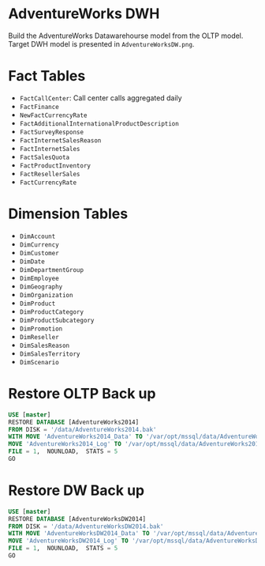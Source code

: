 # AdventureWorks DWH
Build the AdventureWorks Datawarehourse model from the OLTP model. Target DWH model is presented in ``AdventureWorksDW.png``.

# Fact Tables

- ``FactCallCenter``: Call center calls aggregated daily
- ``FactFinance``
- ``NewFactCurrencyRate``
- ``FactAdditionalInternationalProductDescription``
- ``FactSurveyResponse``
- ``FactInternetSalesReason``
- ``FactInternetSales``
- ``FactSalesQuota``
- ``FactProductInventory``
- ``FactResellerSales``
- ``FactCurrencyRate``

# Dimension Tables

- ``DimAccount``
- ``DimCurrency``
- ``DimCustomer``
- ``DimDate``
- ``DimDepartmentGroup``
- ``DimEmployee``
- ``DimGeography``
- ``DimOrganization``
- ``DimProduct``
- ``DimProductCategory``
- ``DimProductSubcategory``
- ``DimPromotion``
- ``DimReseller``
- ``DimSalesReason``
- ``DimSalesTerritory``
- ``DimScenario``

# Restore OLTP Back up

```sql
USE [master]
RESTORE DATABASE [AdventureWorks2014]
FROM DISK = '/data/AdventureWorks2014.bak'
WITH MOVE 'AdventureWorks2014_Data' TO '/var/opt/mssql/data/AdventureWorks2014_Data.mdf',
MOVE 'AdventureWorks2014_Log' TO '/var/opt/mssql/data/AdventureWorks2014_Log.ldf',
FILE = 1,  NOUNLOAD,  STATS = 5
GO
```

# Restore DW Back up

```sql
USE [master]
RESTORE DATABASE [AdventureWorksDW2014]
FROM DISK = '/data/AdventureWorksDW2014.bak'
WITH MOVE 'AdventureWorksDW2014_Data' TO '/var/opt/mssql/data/AdventureWorksDW2014_Data.mdf',
MOVE 'AdventureWorksDW2014_Log' TO '/var/opt/mssql/data/AdventureWorksDW2014_Log.ldf',
FILE = 1,  NOUNLOAD,  STATS = 5
GO
```
